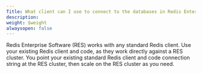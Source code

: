 ```yaml
---
Title: What client can I use to connect to the databases in Redis Enterprise Software?
description: 
weight: $weight
alwaysopen: false
---
```

Redis Enterprise Software (RES) works with any standard Redis client.
Use your existing Redis client and code, as they work directly against a
RES cluster. You point your existing standard Redis client and code
connection string at the RES cluster, then scale on the RES cluster as
you need.

